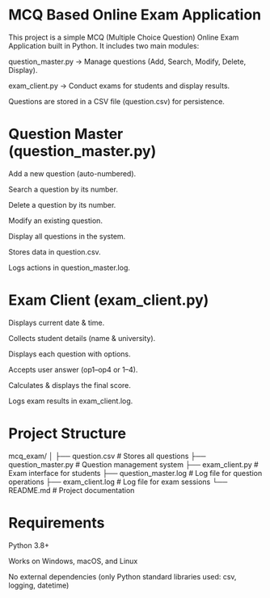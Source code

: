 # MCQ Based Online Exam Application

This project is a simple MCQ (Multiple Choice Question) Online Exam Application built in Python.
It includes two main modules:

question_master.py → Manage questions (Add, Search, Modify, Delete, Display).

exam_client.py → Conduct exams for students and display results.

Questions are stored in a CSV file (question.csv) for persistence.

# Question Master (question_master.py)

Add a new question (auto-numbered).

Search a question by its number.

Delete a question by its number.

Modify an existing question.

Display all questions in the system.

Stores data in question.csv.

Logs actions in question_master.log.

# Exam Client (exam_client.py)

Displays current date & time.

Collects student details (name & university).

Displays each question with options.

Accepts user answer (op1–op4 or 1–4).

Calculates & displays the final score.

Logs exam results in exam_client.log.


# Project Structure

mcq_exam/
│
├── question.csv          # Stores all questions
├── question_master.py    # Question management system
├── exam_client.py        # Exam interface for students
├── question_master.log   # Log file for question operations
├── exam_client.log       # Log file for exam sessions
└── README.md             # Project documentation

# Requirements

Python 3.8+

Works on Windows, macOS, and Linux

No external dependencies (only Python standard libraries used: csv, logging, datetime)